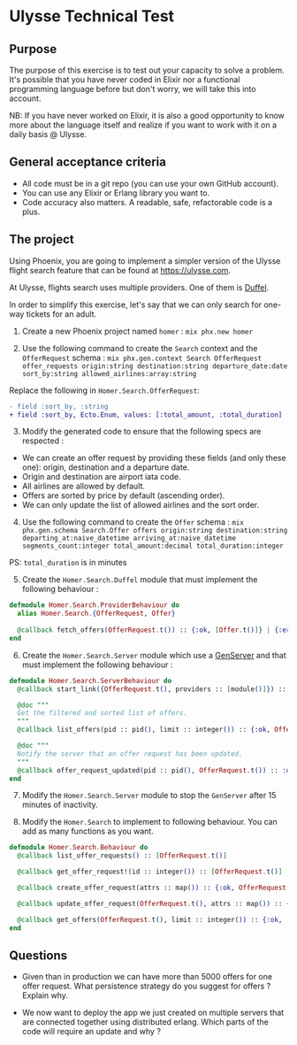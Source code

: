 # Ulysse Technical Test

## Purpose
The purpose of this exercise is to test out your capacity to solve a problem. It's possible that you have never coded in Elixir nor a functional programming language before but don't worry, we will take this into account.

NB: If you have never worked on Elixir, it is also a good opportunity to know more about the language itself and realize if you want to work with it on a daily basis @ Ulysse.

## General acceptance criteria
- All code must be in a git repo (you can use your own GitHub account).
- You can use any Elixir or Erlang library you want to.
- Code accuracy also matters. A readable, safe, refactorable code is a plus.

## The project
Using Phoenix, you are going to implement a simpler version of the Ulysse flight search feature that can be found at https://ulysse.com.

At Ulysse, flights search uses multiple providers. One of them is [Duffel](https://duffel.com). 

In order to simplify this exercise, let's say that we can only search for one-way tickets for an adult.

1. Create a new Phoenix project named `homer` :
`mix phx.new homer`

2. Use the following command to create the `Search` context and the `OfferRequest` schema : 
`mix phx.gen.context Search OfferRequest offer_requests origin:string destination:string departure_date:date sort_by:string allowed_airlines:array:string`

Replace the following in `Homer.Search.OfferRequest`:
```diff
- field :sort_by, :string
+ field :sort_by, Ecto.Enum, values: [:total_amount, :total_duration]
```

3. Modify the generated code to ensure that the following specs are respected :
- We can create an offer request by providing these fields (and only these one): origin, destination and a departure date.
- Origin and destination are airport iata code.
- All airlines are allowed by default.
- Offers are sorted by price by default (ascending order).
- We can only update the list of allowed airlines and the sort order.

4. Use the following command to create the `Offer` schema : `mix phx.gen.schema Search.Offer offers origin:string destination:string departing_at:naive_datetime arriving_at:naive_datetime segments_count:integer total_amount:decimal total_duration:integer`

PS: `total_duration` is in minutes

5. Create the `Homer.Search.Duffel` module that must implement the following behaviour :
```elixir
defmodule Homer.Search.ProviderBehaviour do
  alias Homer.Search.{OfferRequest, Offer}
  
  @callback fetch_offers(OfferRequest.t()) :: {:ok, [Offer.t()]} | {:error, any()}
end
```

6. Create the `Homer.Search.Server` module which use a [GenServer](https://hexdocs.pm/elixir/1.12/GenServer.html) and that must implement the following behaviour :
```elixir
defmodule Homer.Search.ServerBehaviour do
  @callback start_link({OfferRequest.t(), providers :: [module()]}) :: {:ok, pid()} | {:error, any()}

  @doc """
  Get the filtered and sorted list of offers.
  """
  @callback list_offers(pid :: pid(), limit :: integer()) :: {:ok, Offer.t()} | {:error, any()}

  @doc """
  Notify the server that an offer request has been updated.
  """
  @callback offer_request_updated(pid :: pid(), OfferRequest.t()) :: :ok
end
```

7. Modify the `Homer.Search.Server` module to stop the `GenServer` after 15 minutes of inactivity.

8. Modify the `Homer.Search` to implement to following behaviour. You can add as many functions as you want.
```elixir
defmodule Homer.Search.Behaviour do
  @callback list_offer_requests() :: [OfferRequest.t()]

  @callback get_offer_request!(id :: integer()) :: [OfferRequest.t()]

  @callback create_offer_request(attrs :: map()) :: {:ok, OfferRequest.t()} | {:error, any()}

  @callback update_offer_request(OfferRequest.t(), attrs :: map()) :: {:ok, OfferRequest.t()} | {:error, any()}

  @callback get_offers(OfferRequest.t(), limit :: integer()) :: {:ok, [Offer.t()]} | {:error, any()}
end
```

## Questions

- Given than in production we can have more than 5000 offers for one offer request. What persistence strategy do you suggest for offers ? Explain why.

- We now want to deploy the app we just created on multiple servers that are connected together using distributed erlang. Which parts of the code will require an update and why ?
